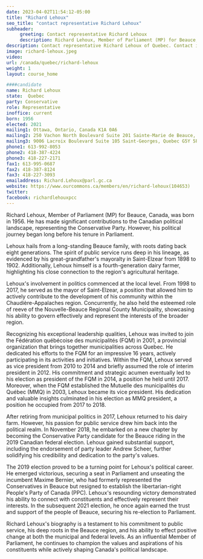 ```yaml
---
date: 2023-04-02T11:54:12-05:00
title: "Richard Lehoux"
seo_title: "contact representative Richard Lehoux"
subheader:
     greeting: Contact representative Richard Lehoux
     description: Richard Lehoux, Member of Parliament (MP) for Beauce, Canada, was born in 1956. He has made significant contributions to the Canadian political landscape, representing the Conservative Party.
description: Contact representative Richard Lehoux of Quebec. Contact information for Richard Lehoux includes email address, phone number, and mailing address.
image: richard-lehoux.jpeg
video:
url: /canada/quebec/richard-lehoux
weight: 1
layout: course_home

####candidate
name: Richard Lehoux
state:	Quebec
party: Conservative
role: Representative
inoffice: current
born: 1956
elected: 2021
mailing1: Ottawa, Ontario, Canada K1A 0A6
mailing2: 250 Vachon North Boulevard Suite 201 Sainte-Marie de Beauce, Quebec G6E 0H2
mailing3: 9006 Lacroix Boulevard Suite 105 Saint-Georges, Quebec G5Y 5P4
phone1: 613-992-8053
phone2: 418-387-4224
phone3: 418-227-2171
fax1: 613-995-0687
fax2: 418-387-8124
fax3: 418-227-3093
emailaddress: Richard.Lehoux@parl.gc.ca
website: https://www.ourcommons.ca/members/en/richard-lehoux(104653)
twitter:
facebook: richardlehouxpcc
---
```


Richard Lehoux, Member of Parliament (MP) for Beauce, Canada, was born in 1956. He has made significant contributions to the Canadian political landscape, representing the Conservative Party. However, his political journey began long before his tenure in Parliament.

Lehoux hails from a long-standing Beauce family, with roots dating back eight generations. The spirit of public service runs deep in his lineage, as evidenced by his great-grandfather's mayoralty in Saint-Elzear from 1898 to 1902. Additionally, Lehoux himself is a fourth-generation dairy farmer, highlighting his close connection to the region's agricultural heritage.

Lehoux's involvement in politics commenced at the local level. From 1998 to 2017, he served as the mayor of Saint-Elzear, a position that allowed him to actively contribute to the development of his community within the Chaudière-Appalaches region. Concurrently, he also held the esteemed role of reeve of the Nouvelle-Beauce Regional County Municipality, showcasing his ability to govern effectively and represent the interests of the broader region.

Recognizing his exceptional leadership qualities, Lehoux was invited to join the Fédération québécoise des municipalités (FQM) in 2001, a provincial organization that brings together municipalities across Quebec. He dedicated his efforts to the FQM for an impressive 16 years, actively participating in its activities and initiatives. Within the FQM, Lehoux served as vice president from 2010 to 2014 and briefly assumed the role of interim president in 2012. His commitment and strategic acumen eventually led to his election as president of the FQM in 2014, a position he held until 2017. Moreover, when the FQM established the Mutuelle des municipalités du Québec (MMQ) in 2003, Lehoux became its vice president. His dedication and valuable insights culminated in his election as MMQ president, a position he occupied from 2017 to 2018.

After retiring from municipal politics in 2017, Lehoux returned to his dairy farm. However, his passion for public service drew him back into the political realm. In November 2018, he embarked on a new chapter by becoming the Conservative Party candidate for the Beauce riding in the 2019 Canadian federal election. Lehoux gained substantial support, including the endorsement of party leader Andrew Scheer, further solidifying his credibility and dedication to the party's values.

The 2019 election proved to be a turning point for Lehoux's political career. He emerged victorious, securing a seat in Parliament and unseating the incumbent Maxime Bernier, who had formerly represented the Conservatives in Beauce but resigned to establish the libertarian-right People's Party of Canada (PPC). Lehoux's resounding victory demonstrated his ability to connect with constituents and effectively represent their interests. In the subsequent 2021 election, he once again earned the trust and support of the people of Beauce, securing his re-election to Parliament.

Richard Lehoux's biography is a testament to his commitment to public service, his deep roots in the Beauce region, and his ability to effect positive change at both the municipal and federal levels. As an influential Member of Parliament, he continues to champion the values and aspirations of his constituents while actively shaping Canada's political landscape.
